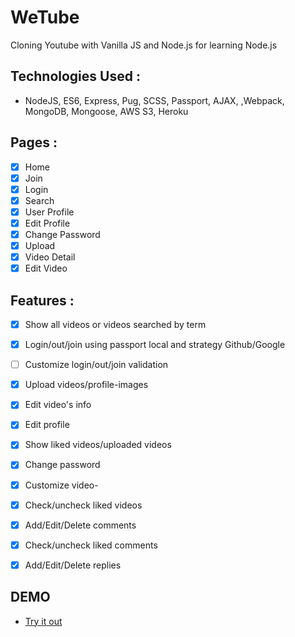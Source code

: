 # WeTube
Cloning Youtube with Vanilla JS and Node.js for learning Node.js

## Technologies Used : 
- NodeJS, ES6, Express, Pug, SCSS, Passport, AJAX, ,Webpack, MongoDB, Mongoose, AWS S3, Heroku 

## Pages :

- [X] Home
- [X] Join
- [X] Login
- [X] Search
- [X] User Profile
- [X] Edit Profile
- [X] Change Password
- [X] Upload
- [X] Video Detail
- [X] Edit Video

## Features :

- [X] Show all videos or videos searched by term
- [X] Login/out/join using passport local and strategy Github/Google   
- [ ] Customize login/out/join validation
- [X] Upload videos/profile-images
- [X] Edit video's info
- [X] Edit profile
- [X] Show liked videos/uploaded videos
- [X] Change password 
- [X] Customize video-
- [X] Check/uncheck liked videos
- [X] Add/Edit/Delete comments 
- [X] Check/uncheck liked comments
- [X] Add/Edit/Delete replies


## DEMO
- [Try it out](https://damp-fjord-68683.herokuapp.com/)
